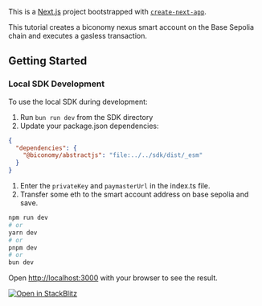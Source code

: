 This is a [Next.js](https://nextjs.org/) project bootstrapped with [`create-next-app`](https://github.com/vercel/next.js/tree/canary/packages/create-next-app).

This tutorial creates a biconomy nexus smart account on the Base Sepolia chain and executes a gasless transaction. 
## Getting Started

### Local SDK Development
To use the local SDK during development:
1. Run `bun run dev` from the SDK directory
2. Update your package.json dependencies:
```json
{
  "dependencies": {
    "@biconomy/abstractjs": "file:../../sdk/dist/_esm"
  }
}
```

1. Enter the `privateKey` and `paymasterUrl` in the index.ts file.
2. Transfer some eth to the smart account address on base sepolia and save.

```bash
npm run dev
# or
yarn dev
# or
pnpm dev
# or
bun dev
```

Open [http://localhost:3000](http://localhost:3000) with your browser to see the result.


[![Open in StackBlitz](https://developer.stackblitz.com/img/open_in_stackblitz.svg)](https://stackblitz.com/github/bcnmy/examples/tree/main/nextjs-tutorial-gasless-transaction)

